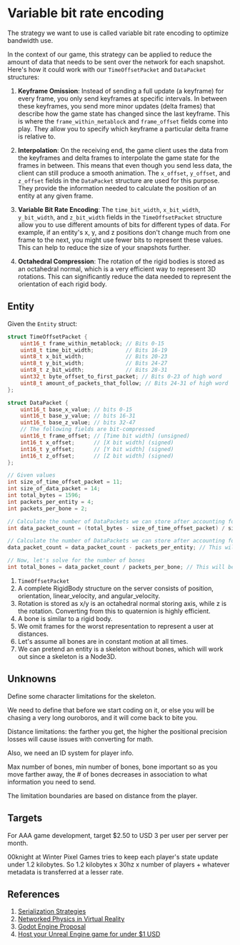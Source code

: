 # Variable bit rate encoding

The strategy we want to use is called variable bit rate encoding to optimize bandwidth use.

In the context of our game, this strategy can be applied to reduce the amount of data that needs to be sent over the network for each snapshot. Here's how it could work with our `TimeOffsetPacket` and `DataPacket` structures:

1. **Keyframe Omission**: Instead of sending a full update (a keyframe) for every frame, you only send keyframes at specific intervals. In between these keyframes, you send more minor updates (delta frames) that describe how the game state has changed since the last keyframe. This is where the `frame_within_metablock` and `frame_offset` fields come into play. They allow you to specify which keyframe a particular delta frame is relative to.

2. **Interpolation**: On the receiving end, the game client uses the data from the keyframes and delta frames to interpolate the game state for the frames in between. This means that even though you send less data, the client can still produce a smooth animation. The `x_offset`, `y_offset`, and `z_offset` fields in the `DataPacket` structure are used for this purpose. They provide the information needed to calculate the position of an entity at any given frame.

3. **Variable Bit Rate Encoding**: The `time_bit_width`, `x_bit_width`, `y_bit_width`, and `z_bit_width` fields in the `TimeOffsetPacket` structure allow you to use different amounts of bits for different types of data. For example, if an entity's x, y, and z positions don't change much from one frame to the next, you might use fewer bits to represent these values. This can help to reduce the size of your snapshots further.

4. **Octahedral Compression**: The rotation of the rigid bodies is stored as an octahedral normal, which is a very efficient way to represent 3D rotations. This can significantly reduce the data needed to represent the orientation of each rigid body.

## Entity

Given the `Entity` struct:

```cpp
struct TimeOffsetPacket {
    uint16_t frame_within_metablock; // Bits 0-15
    uint8_t time_bit_width;          // Bits 16-19
    uint8_t x_bit_width;             // Bits 20-23
    uint8_t y_bit_width;             // Bits 24-27
    uint8_t z_bit_width;             // Bits 28-31
    uint32_t byte_offset_to_first_packet; // Bits 0-23 of high word
    uint8_t amount_of_packets_that_follow; // Bits 24-31 of high word
};

struct DataPacket {
    uint16_t base_x_value; // bits 0-15
    uint16_t base_y_value; // bits 16-31
    uint16_t base_z_value; // bits 32-47
    // The following fields are bit-compressed
    uint16_t frame_offset; // [Time bit width] (unsigned)
    int16_t x_offset;      // [X bit width] (signed)
    int16_t y_offset;      // [Y bit width] (signed)
    int16_t z_offset;      // [Z bit width] (signed)
};
```

```cpp
// Given values
int size_of_time_offset_packet = 11;
int size_of_data_packet = 14;
int total_bytes = 1596;
int packets_per_entity = 4;
int packets_per_bone = 2;

// Calculate the number of DataPackets we can store after accounting for one TimeOffsetPacket
int data_packet_count = (total_bytes - size_of_time_offset_packet) / size_of_data_packet; // This will be 113

// Calculate the number of DataPackets we can store after accounting for the entity's position, orientation, linear_velocity and angular_velocity
data_packet_count = data_packet_count - packets_per_entity; // This will be 109

// Now, let's solve for the number of bones
int total_bones = data_packet_count / packets_per_bone; // This will be 54
```

1. `TimeOffsetPacket`
1. A complete RigidBody structure on the server consists of position, orientation, linear_velocity, and angular_velocity.
1. Rotation is stored as x/y is an octahedral normal storing axis, while z is the rotation. Converting from this to quaternion is highly efficient.
1. A bone is similar to a rigid body.
1. We omit frames for the worst representation to represent a user at distances.
1. Let's assume all bones are in constant motion at all times.
1. We can pretend an entity is a skeleton without bones, which will work out since a skeleton is a Node3D.

## Unknowns

Define some character limitations for the skeleton.

We need to define that before we start coding on it, or else you will be chasing a very long ouroboros, and it will come back to bite you.

Distance limitations: the farther you get, the higher the positional precision losses will cause issues with converting for math.

Also, we need an ID system for player info.

Max number of bones, min number of bones, bone important so as you move farther away, the # of bones decreases in association to what information you need to send.

The limitation boundaries are based on distance from the player.

## Targets

For AAA game development, target $2.50 to USD 3 per user per server per month.

00knight at Winter Pixel Games tries to keep each player's state update under 1.2 kilobytes. So 1.2 kilobytes x 30hz x number of players + whatever metadata is transferred at a lesser rate.

## References

1. [Serialization Strategies](https://gafferongames.com/post/serialization_strategies/)
2. [Networked Physics in Virtual Reality](https://www.youtube.com/watch?v=sx4IIQL0x7c)
3. [Godot Engine Proposal](https://github.com/godotengine/godot-proposals/issues/3375)
4. [Host your Unreal Engine game for under $1 USD](https://aws.amazon.com/blogs/gametech/how-to-host-your-unreal-engine-game-for-under-1-per-player-with-amazon-gamelift/)
```
